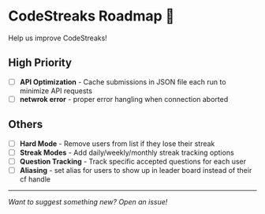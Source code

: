 # CodeStreaks Roadmap 🚧

Help us improve CodeStreaks!

## High Priority

- [ ] **API Optimization** - Cache submissions in JSON file each run to minimize API requests
- [ ] **netwrok error** - proper error hangling when connection aborted 

## Others

- [ ] **Hard Mode** - Remove users from list if they lose their streak
- [ ] **Streak Modes** - Add daily/weekly/monthly streak tracking options
- [ ] **Question Tracking** - Track specific accepted questions for each user
- [ ] **Aliasing** - set alias for users to show up in leader board instead of their cf handle

---

*Want to suggest something new? Open an issue!*
